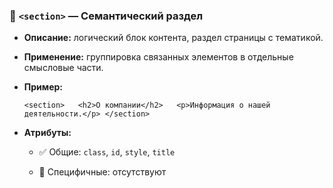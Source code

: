 ### 📂 `<section>` — Семантический раздел

- **Описание:** логический блок контента, раздел страницы с тематикой.
    
- **Применение:** группировка связанных элементов в отдельные смысловые части.
    
- **Пример:**
    
    `<section>   <h2>О компании</h2>   <p>Информация о нашей деятельности.</p> </section>`
    
- **Атрибуты:**
    
    - ✅ Общие: `class`, `id`, `style`, `title`
        
    - 🔸 Специфичные: отсутствуют